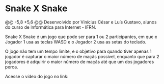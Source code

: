 # Snake X Snake

@@ -5,8 +5,6 @@ Desenvolvido por Vinícius César e Luís Gustavo, alunos do curso de Informática para Internet - IFRN.

Snake X Snake é um jogo que pode ser para 1 ou 2 participantes, em que o Jogador 1 usa as teclas WASD e o Jogador 2 usa as setas do teclado.

O jogo não tem um tempo limite, e o objetivo para quando tiver apenas 1 jogador é capturar o maior número de maçãs possível, enquanto que para 2 jogadores é adquirir o maior número de maçãs até que um dos jogadores perca.

Acesse o vídeo do jogo no link:
